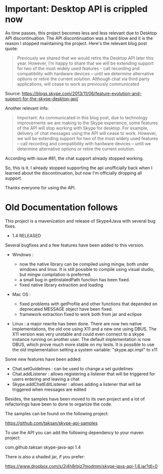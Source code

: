 # Important: Desktop API is crippled now

As time passes, this project becomes less and less relevant due to Desktop API discontinuation. The API discontinuation
was a hard blow and it is the reason I stopped maintaining the project. Here's the relevant blog post quote:

> Previously we shared that we would retire the Desktop API later this year. However, I’m happy to share that we will 
be extending support for two of the most widely used features – call recording and compatibility with hardware devices – 
until we determine alternative options or retire the current solution. Although chat via third party applications, 
will cease to work as previously communicated

Source: https://blogs.skype.com/2013/11/06/feature-evolution-and-support-for-the-skype-desktop-api/

Another relevant info:

> Important: As communicated in this blog post, due to technology improvements we are making to the Skype experience, some
features of the API will stop working with Skype for desktop. For example, delivery of chat messages using the API will 
cease to work. However, we will be extending support for two of the most widely used features – call recording and compatibility 
with hardware devices – until we determine alternative options or retire the current solution.

According with issue #81, the chat support already stopped working. 

So, this is it. I already stopped supporting the api unofficially back when I learned about the discontinuation,
but now I'm officially dropping all support. 

Thanks everyone for using the API.

# Old Documentation follows


This project is a mavenization and release of Skype4Java with several bug fixes.

* 1.4 RELEASED

Several bugfixes and a few features have been added to this version. 

- Windows : 
	- now the native library can be compiled using mingw, both under windows and linux. It is still possible to 
compile using visual studio, but mingw compilation is preferred.
	- a small bug in getInstaledPath function has been fixed.
	- fixed native library extraction and loading

- Mac OS : 
	- fixed problems with getProfile and other functions that depended on deprecated MESSAGE object have been fixed.
	- framework extraction fixed to work both from jar and eclipse

- Linux : a major rewrite has been done. There are now two native implementations, the old one using X11 and a new one
	using DBUS. The X11 version was very unstable and could even connect to a skype instance running on another user.
	The default implementation is now DBUS, which prove much more stable on my tests. It is possible to use the old
	implementation setting a system variable: "skype.api.impl" to x11

Some new features have been added:

- Chat.setGuidelines : can be used to change a set guidelines
- Chat.addListener : allows registering a listener that will be triggered for users entering and leaving a chat
- Skype.addChatEditListener : allows adding a listener that will be triggered when messages are edited

Besides, the samples have been moved to its own project and a lot of refactorings have been to done to organize
the code.

The samples can be found on the following project:

https://github.com/taksan/skype-api-samples

To use the API you can add the following dependency to your maven project:

<dependency>
	  <groupId>com.github.taksan</groupId>
	  <artifactId>skype-java-api</artifactId>
	  <version>1.4</version>
</dependency>

There is also a shaded jar, if you prefer:

https://www.dropbox.com/s/2j4h8rbjz7modmm/skype-java-api-1.6.jar?dl=0

